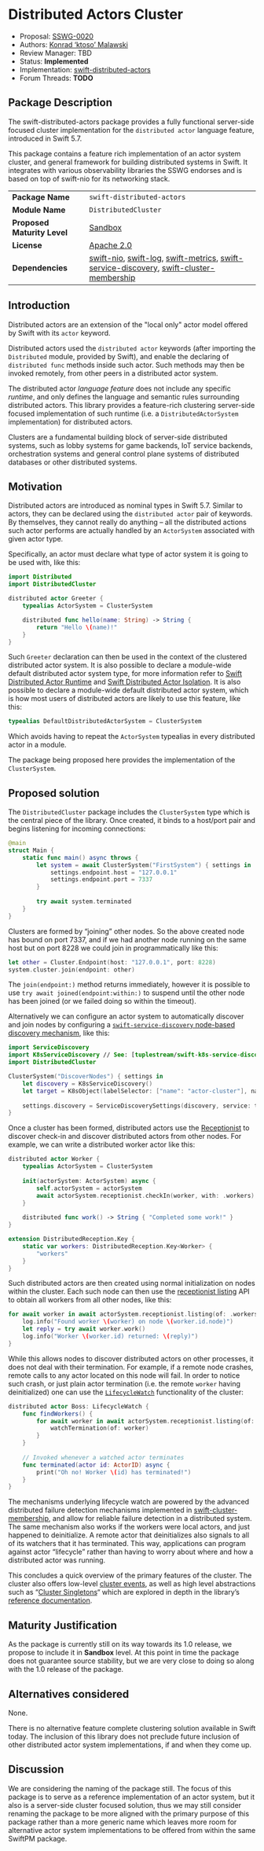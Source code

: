 # Distributed Actors Cluster

* Proposal: [SSWG-0020](0020-distributed-actors-cluster.md)
* Authors: [Konrad ‘ktoso’ Malawski](https://github.com/ktoso)
* Review Manager: TBD
* Status: **Implemented**
* Implementation: [swift-distributed-actors](https://github.com/apple/swift-distributed-actors)
* Forum Threads: **TODO**

## Package Description

The swift-distributed-actors package provides a fully functional server-side focused cluster implementation for the `distributed actor` language feature, introduced in Swift 5.7. 

This package contains a feature rich implementation of an actor system cluster, and general framework for building distributed systems in Swift. It integrates with various observability libraries the SSWG endorses and is based on top of swift-nio for its networking stack.

|  |  |
|--|--|
| **Package Name** | `swift-distributed-actors` |
| **Module Name** | `DistributedCluster` |
| **Proposed Maturity Level** | [Sandbox](https://github.com/swift-server/sswg/blob/main/process/incubation.md#process-diagram) |
| **License** | [Apache 2.0](https://github.com/swift-server/swift-backtrace/blob/master/LICENSE.txt) |
| **Dependencies** | [swift-nio](https://github.com/apple/swift-nio), [swift-log](https://github.com/apple/swift-log), [swift-metrics](https://github.com/apple/swift-metrics), [swift-service-discovery](https://github.com/apple/swift-service-discovery), [swift-cluster-membership](https://github.com/apple/swift-cluster-membership) |


## Introduction

Distributed actors are an extension of the "local only" actor model offered by Swift with its `actor` keyword.

Distributed actors used the `distributed actor` keywords (after importing the `Distributed` module, provided by Swift), and enable the declaring of `distributed func` methods inside such actor. Such methods may then be invoked remotely, from other peers in a distributed actor system.

The distributed actor *language feature* does not include any specific *runtime*, and only defines the language and semantic rules surrounding distributed actors. This library provides a feature-rich clustering server-side focused implementation of such runtime (i.e. a `DistributedActorSystem` implementation) for distributed actors.

Clusters are a fundamental building block of server-side distributed systems, such as lobby systems for game backends, IoT service backends, orchestration systems and general control plane systems of distributed databases or other distributed systems.

## Motivation

Distributed actors are introduced as nominal types in Swift 5.7. Similar to actors, they can be declared using the `distributed actor` pair of keywords. By themselves, they cannot really do anything – all the distributed actions such actor performs are actually handled by an `ActorSystem` associated with given actor type. 

Specifically, an actor must declare what type of actor system it is going to be used with, like this:

```swift
import Distributed
import DistributedCluster

distributed actor Greeter {
    typealias ActorSystem = ClusterSystem

    distributed func hello(name: String) -> String {
        return "Hello \(name)!"
    }
}
```

Such `Greeter` declaration can then be used in the context of the clustered distributed actor system. It is also possible to declare a module-wide default distributed actor system type, for more information refer to [Swift Distributed Actor Runtime](https://github.com/apple/swift-evolution/blob/main/proposals/0344-distributed-actor-runtime.md) and [Swift Distributed Actor Isolation](https://github.com/apple/swift-evolution/blob/main/proposals/0336-distributed-actor-isolation.md). It is also possible to declare a module-wide default distributed actor system, which is how most users of distributed actors are likely to use this feature, like this:

```swift
typealias DefaultDistributedActorSystem = ClusterSystem
```

Which avoids having to repeat the `ActorSystem` typealias in every distributed actor in a module.

The package being proposed here provides the implementation of the `ClusterSystem`.

## Proposed solution

The `DistributedCluster` package includes the `ClusterSystem` type which is the central piece of the library. Once created, it binds to a host/port pair and begins listening for incoming connections:

```swift
@main
struct Main {
    static func main() async throws {
        let system = await ClusterSystem("FirstSystem") { settings in
            settings.endpoint.host = "127.0.0.1"
            settings.endpoint.port = 7337
        }
        
        try await system.terminated
    }
}
```

Clusters are formed by “joining” other nodes. So the above created node has bound on port 7337, and if we had another node running on the same host but on port 8228 we could join in programmatically like this:

```swift
let other = Cluster.Endpoint(host: "127.0.0.1", port: 8228)
system.cluster.join(endpoint: other)
```

The `join(endpoint:)` method returns immediately, however it is possible to use `try await joined(endpoint:within:)` to suspend until the other node has been joined (or we failed doing so within the timeout).

Alternatively we can configure an actor system to automatically discover and join nodes by configuring a [`swift-service-discovery` node-based discovery mechanism](https://apple.github.io/swift-distributed-actors/1.0.0-beta.2/documentation/distributedactors/clustering#Automatic-Node-Discovery), like this:

```swift
import ServiceDiscovery
import K8sServiceDiscovery // See: [tuplestream/swift-k8s-service-discovery](https://github.com/tuplestream/swift-k8s-service-discovery)
import DistributedCluster

ClusterSystem("DiscoverNodes") { settings in
    let discovery = K8sServiceDiscovery() 
    let target = K8sObject(labelSelector: ["name": "actor-cluster"], namespace: "actor-cluster")
    
    settings.discovery = ServiceDiscoverySettings(discovery, service: target)
}
```

Once a cluster has been formed, distributed actors use the [Receptionist](https://apple.github.io/swift-distributed-actors/1.0.0-beta.2/documentation/distributedactors/receptionist) to discover check-in and discover distributed actors from other nodes. For example, we can write a distributed worker actor like this:

```swift
distributed actor Worker {
    typealias ActorSystem = ClusterSystem
    
    init(actorSystem: ActorSystem) async {
        self.actorSystem = actorSystem
        await actorSystem.receptionist.checkIn(worker, with: .workers) 
    }
    
    distributed func work() -> String { "Completed some work!" }
}

extension DistributedReception.Key {
    static var workers: DistributedReception.Key<Worker> {
        "workers"
    }
}
```

Such distributed actors are then created using normal initialization on nodes within the cluster. Each such node can then use the [receptionist listing](https://apple.github.io/swift-distributed-actors/1.0.0-beta.3/documentation/distributedactors/receptionist#Receptionist-Listings) API to obtain all workers from all other nodes, like this:

```swift
for await worker in await actorSystem.receptionist.listing(of: .workers) {
    log.info("Found worker \(worker) on node \(worker.id.node)")
    let reply = try await worker.work()
    log.info("Worker \(worker.id) returned: \(reply)")
}
```

While this allows nodes to discover distributed actors on other processes, it does not deal with their termination. For example, if a remote node crashes, remote calls to any actor located on this node will fail. In order to notice such crash, or just plain actor termination (i.e. the remote `worker` having deinitialized) one can use the [`LifecycleWatch`](https://apple.github.io/swift-distributed-actors/1.0.0-beta.2/documentation/distributedactors/lifecycle) functionality of the cluster:

```swift
distributed actor Boss: LifecycleWatch { 
    func findWorkers() {
        for await worker in await actorSystem.receptionist.listing(of: .workers) {
            watchTermination(of: worker)
        }
    }
    
    // Invoked whenever a watched actor terminates
    func terminated(actor id: ActorID) async {
        print("Oh no! Worker \(id) has terminated!")
    }
}
```

The mechanisms underlying lifecycle watch are powered by the advanced distributed failure detection mechanisms implemented in [swift-cluster-membership](https://github.com/apple/swift-cluster-membership), and allow for reliable failure detection in a distributed system. The same mechanism also works if the workers were local actors, and just happened to deinitialize. A remote actor that deinitializes also signals to all of its watchers that it has terminated. This way, applications can program against actor “lifecycle” rather than having to worry about where and how a distributed actor was running.

This concludes a quick overview of the primary features of the cluster. The cluster also offers low-level [cluster events](https://apple.github.io/swift-distributed-actors/1.0.0-beta.2/documentation/distributedactors/cluster/event), as well as high level abstractions such as “[Cluster Singletons](https://apple.github.io/swift-distributed-actors/1.0.0-beta.2/documentation/distributedactors/clustersingleton)“ which are explored in depth in the library’s [reference documentation](https://apple.github.io/swift-distributed-actors/1.0.0-beta.2/documentation/distributedactors/introduction).

## Maturity Justification

As the package is currently still on its way towards its 1.0 release, we propose to include it in **Sandbox** level. At this point in time the package does not guarantee source stability, but we are very close to doing so along with the 1.0 release of the package.


## Alternatives considered

None.

There is no alternative feature complete clustering solution available in Swift today. The inclusion of this library does not preclude future inclusion of other distributed actor system implementations, if and when they come up.


## Discussion

We are considering the naming of the package still. The focus of this package is to serve as a reference implementation of an actor system, but it also is a server-side cluster focused solution, thus we may still consider renaming the package to be more aligned with the primary purpose of this package rather than a more generic name which leaves more room for alternative actor system implementations to be offered from within the same SwiftPM package.
